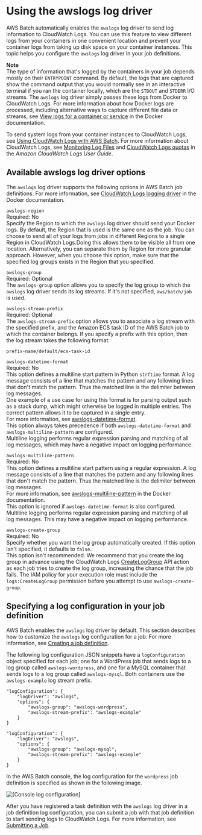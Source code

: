 # Using the awslogs log driver<a name="using_awslogs"></a>

AWS Batch automatically enables the `awslogs` log driver to send log information to CloudWatch Logs\. You can use this feature to view different logs from your containers in one convenient location and prevent your container logs from taking up disk space on your container instances\. This topic helps you configure the `awslogs` log driver in your job definitions\.

**Note**  
The type of information that's logged by the containers in your job depends mostly on their `ENTRYPOINT` command\. By default, the logs that are captured show the command output that you would normally see in an interactive terminal if you ran the container locally, which are the `STDOUT` and `STDERR` I/O streams\. The `awslogs` log driver simply passes these logs from Docker to CloudWatch Logs\. For more information about how Docker logs are processed, including alternative ways to capture different file data or streams, see [View logs for a container or service](https://docs.docker.com/config/containers/logging/) in the Docker documentation\.

To send system logs from your container instances to CloudWatch Logs, see [Using CloudWatch Logs with AWS Batch](using_cloudwatch_logs.md)\. For more information about CloudWatch Logs, see [Monitoring Log Files](https://docs.aws.amazon.com/AmazonCloudWatch/latest/DeveloperGuide/WhatIsCloudWatchLogs.html) and [CloudWatch Logs quotas](https://docs.aws.amazon.com/AmazonCloudWatch/latest/logs/cloudwatch_limits_cwl.html) in the *Amazon CloudWatch Logs User Guide*\.

## Available awslogs log driver options<a name="create_awslogs_logdriver_options"></a>

The `awslogs` log driver supports the following options in AWS Batch job definitions\. For more information, see [CloudWatch Logs logging driver](https://docs.docker.com/config/containers/logging/awslogs/) in the Docker documentation\.

`awslogs-region`  
Required: No  
Specify the Region to which the `awslogs` log driver should send your Docker logs\. By default, the Region that is used is the same one as the job\. You can choose to send all of your logs from jobs in different Regions to a single Region in CloudWatch Logs\.Doing this allows them to be visible all from one location\. Alternatively, you can separate them by Region for more granular approach\. However, when you choose this option, make sure that the specified log groups exists in the Region that you specified\.

`awslogs-group`  
Required: Optional  
The `awslogs-group` option allows you to specify the log group to which the `awslogs` log driver sends its log streams\. If it's not specified, `aws/batch/job` is used\.

`awslogs-stream-prefix`  
Required: Optional  
The `awslogs-stream-prefix` option allows you to associate a log stream with the specified prefix, and the Amazon ECS task ID of the AWS Batch job to which the container belongs\. If you specify a prefix with this option, then the log stream takes the following format:  

```
prefix-name/default/ecs-task-id
```

`awslogs-datetime-format`  
Required: No  
This option defines a multiline start pattern in Python `strftime` format\. A log message consists of a line that matches the pattern and any following lines that don't match the pattern\. Thus the matched line is the delimiter between log messages\.  
One example of a use case for using this format is for parsing output such as a stack dump, which might otherwise be logged in multiple entries\. The correct pattern allows it to be captured in a single entry\.  
For more information, see [awslogs\-datetime\-format](https://docs.docker.com/config/containers/logging/awslogs/#awslogs-datetime-format)\.  
This option always takes precedence if both `awslogs-datetime-format` and `awslogs-multiline-pattern` are configured\.  
Multiline logging performs regular expression parsing and matching of all log messages, which may have a negative impact on logging performance\.

`awslogs-multiline-pattern`  
Required: No  
This option defines a multiline start pattern using a regular expression\. A log message consists of a line that matches the pattern and any following lines that don't match the pattern\. Thus the matched line is the delimiter between log messages\.  
For more information, see [awslogs\-multiline\-pattern](https://docs.docker.com/config/containers/logging/awslogs/#awslogs-multiline-pattern) in the Docker documentation\.  
This option is ignored if `awslogs-datetime-format` is also configured\.  
Multiline logging performs regular expression parsing and matching of all log messages\. This may have a negative impact on logging performance\.

`awslogs-create-group`  
Required: No  
Specify whether you want the log group automatically created\. If this option isn't specified, it defaults to `false`\.  
This option isn't recommended\. We recommend that you create the log group in advance using the CloudWatch Logs [CreateLogGroup](https://docs.aws.amazon.com/AmazonCloudWatchLogs/latest/APIReference/API_CreateLogGroup.html) API action as each job tries to create the log group, increasing the chance that the job fails\.
The IAM policy for your execution role must include the `logs:CreateLogGroup` permission before you attempt to use `awslogs-create-group`\.

## Specifying a log configuration in your job definition<a name="specify-log-config"></a>

AWS Batch enables the `awslogs` log driver by default\. This section describes how to customize the `awslogs` log configuration for a job\. For more information, see [Creating a job definition](create-job-definition.md)\.

The following log configuration JSON snippets have a `logConfiguration` object specified for each job; one for a WordPress job that sends logs to a log group called `awslogs-wordpress`, and one for a MySQL container that sends logs to a log group called `awslogs-mysql`\. Both containers use the `awslogs-example` log stream prefix\.

```
"logConfiguration": {
    "logDriver": "awslogs",
    "options": {
        "awslogs-group": "awslogs-wordpress",
        "awslogs-stream-prefix": "awslogs-example"
    }
}
```

```
"logConfiguration": {
    "logDriver": "awslogs",
    "options": {
        "awslogs-group": "awslogs-mysql",
        "awslogs-stream-prefix": "awslogs-example"
    }
}
```

In the AWS Batch console, the log configuration for the `wordpress` job definition is specified as shown in the following image\. 

![\[Console log configuration\]](http://docs.aws.amazon.com/batch/latest/userguide/images/awslogs-console-config.png)

After you have registered a task definition with the `awslogs` log driver in a job definition log configuration, you can submit a job with that job definition to start sending logs to CloudWatch Logs\. For more information, see [Submitting a Job](submit_job.md)\.